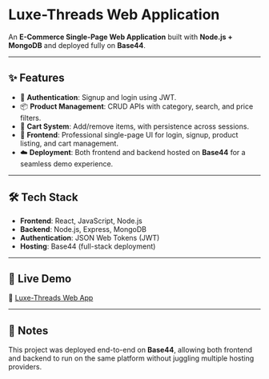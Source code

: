 # Luxe-Threads Web Application

An **E-Commerce Single-Page Web Application** built with **Node.js + MongoDB** and deployed fully on **Base44**.  

---

## ✨ Features
- 🔑 **Authentication**: Signup and login using JWT.  
- 📦 **Product Management**: CRUD APIs with category, search, and price filters.  
- 🛒 **Cart System**: Add/remove items, with persistence across sessions.  
- 🎨 **Frontend**: Professional single-page UI for login, signup, product listing, and cart management.  
- ☁️ **Deployment**: Both frontend and backend hosted on **Base44** for a seamless demo experience.  

---

## 🛠 Tech Stack
- **Frontend**: React, JavaScript, Node.js  
- **Backend**: Node.js, Express, MongoDB  
- **Authentication**: JSON Web Tokens (JWT)  
- **Hosting**: Base44 (full-stack deployment)  

---

## 🚀 Live Demo
🔗 [Luxe-Threads Web App](https://luxe-threads-f4d255ae.base44.app/)  

---

## 📝 Notes
This project was deployed end-to-end on **Base44**, allowing both frontend and backend to run on the same platform without juggling multiple hosting providers.  
